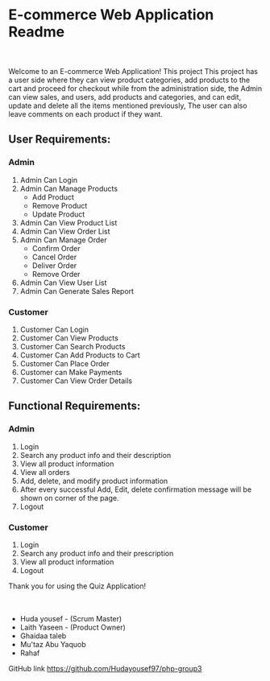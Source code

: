 # E-commerce Web Application Readme <br /><br />
Welcome to an E-commerce Web Application! This project This project has a user side where they can view product categories, add products to the cart and proceed for checkout while from the administration side, the Admin can view sales, and users, add products and categories, and can edit, update and delete all the items mentioned previously, The user can also leave comments on each product if they want.

## User Requirements:
### Admin
1. Admin Can Login
2. Admin Can Manage Products
    - Add Product
    - Remove Product
    - Update Product
3. Admin Can View Product List
4. Admin Can View Order List
5. Admin Can Manage Order
    - Confirm Order
    - Cancel Order
    - Deliver Order
    - Remove Order
6. Admin Can View User List
7. Admin Can Generate Sales Report
 

### Customer
1. Customer Can Login
2. Customer Can View Products
3. Customer Can Search Products
4. Customer Can Add Products to Cart
5. Customer Can Place Order
6. Customer can Make Payments
7. Customer Can View Order Details

 
## Functional Requirements:
### Admin
1. Login
2. Search any product info and their description
3. View all product information
4. View all orders
5. Add, delete, and modify product information
6. After every successful Add, Edit, delete confirmation message will be shown on corner of
the page.
7. Logout
 
### Customer
1. Login
2. Search any product info and their prescription
3. View all product information
4. Logout



Thank you for using the Quiz Application!  
<br /><br />


- Huda yousef - (Scrum Master)
- Laith Yaseen - (Product Owner)
- Ghaidaa taleb
- Mu'taz Abu Yaquob
- Rahaf

 GitHub link
https://github.com/Hudayousef97/php-group3
